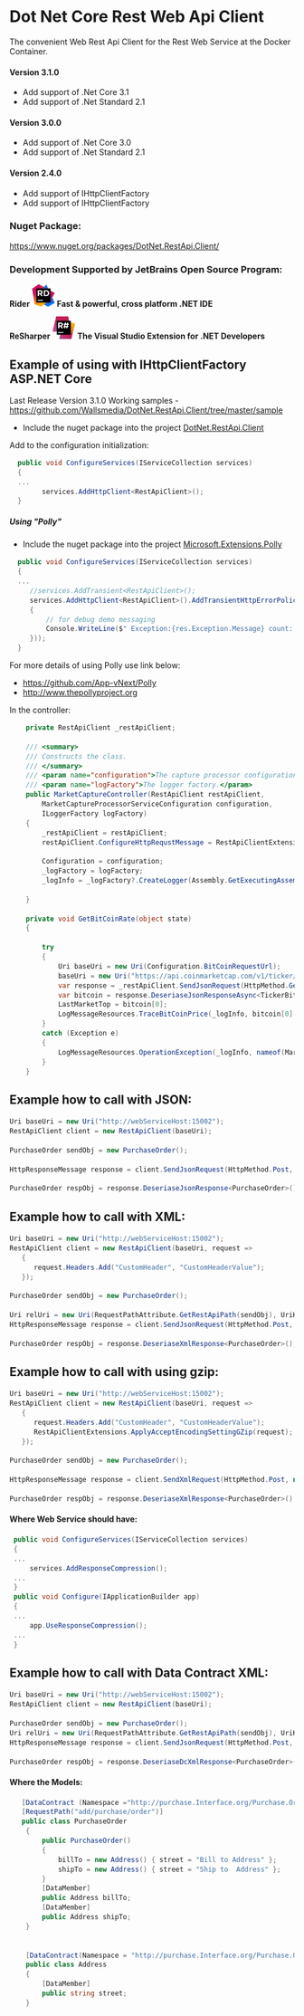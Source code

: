 # Dot Net Core Rest Web Api Client
The convenient Web Rest Api Client for the Rest Web Service at the Docker Container. 

#### Version 3.1.0
- Add support of .Net Core 3.1
- Add support of .Net Standard 2.1

#### Version 3.0.0
- Add support of .Net Core 3.0
- Add support of .Net Standard 2.1

#### Version 2.4.0
- Add support of IHttpClientFactory 
- Add support of IHttpClientFactory 

### Nuget Package: 
https://www.nuget.org/packages/DotNet.RestApi.Client/

### Development Supported by JetBrains Open Source Program:


**Rider** <a href="https://www.jetbrains.com/?from=XmlResult"> <img src="https://github.com/Wallsmedia/XmlResult/blob/master/Logo/rider/logo.png?raw=true" Width="40p" /></a> **Fast & powerful,
cross platform .NET IDE**

**ReSharper** <a href="https://www.jetbrains.com/?from=XmlResult"> <img src="https://github.com/Wallsmedia/XmlResult/blob/master/Logo/resharper/logo.png?raw=true" Width="40p" /></a> **The Visual Studio Extension for .NET Developers**

## Example of using with IHttpClientFactory ASP.NET Core

Last Release  Version 3.1.0 Working samples - https://github.com/Wallsmedia/DotNet.RestApi.Client/tree/master/sample

- Include the nuget package into the project [DotNet.RestApi.Client](https://www.nuget.org/packages/DotNet.RestApi.Client)

Add to the configuration initialization:

``` c#
  public void ConfigureServices(IServiceCollection services)
  {
  ...
        services.AddHttpClient<RestApiClient>();
  }
```

##### Using "Polly" 
- Include the nuget package into the project [Microsoft.Extensions.Polly](https://www.nuget.org/packages/Microsoft.Extensions.Polly)

``` c#
  public void ConfigureServices(IServiceCollection services)
  {
  ...
     //services.AddTransient<RestApiClient>();
     services.AddHttpClient<RestApiClient>().AddTransientHttpErrorPolicy(p => p.RetryAsync(3, onRetry: (res, count) =>
     {
         // for debug demo messaging
         Console.WriteLine($" Exception:{res.Exception.Message} count: {count}");
     }));
  }
 ```

For more details of using Polly use link below:
- https://github.com/App-vNext/Polly
- http://www.thepollyproject.org 


In the controller:

``` c#
    private RestApiClient _restApiClient;

    /// <summary>
    /// Constructs the class.
    /// </summary>
    /// <param name="configuration">The capture processor configuration.</param>
    /// <param name="logFactory">The logger factory.</param>
    public MarketCaptureController(RestApiClient restApiClient,
        MarketCaptureProcessorServiceConfiguration configuration,
        ILoggerFactory logFactory)
    {
        _restApiClient = restApiClient;
        restApiClient.ConfigureHttpRequstMessage = RestApiClientExtensions.ApplyAcceptEncodingSettingGZip;

        Configuration = configuration;
        _logFactory = logFactory;
        _logInfo = _logFactory?.CreateLogger(Assembly.GetExecutingAssembly().GetName().Name);

    }

    private void GetBitCoinRate(object state)
    {

        try
        {
            Uri baseUri = new Uri(Configuration.BitCoinRequestUrl);
            baseUri = new Uri("https://api.coinmarketcap.com/v1/ticker/bitcoin/?convert=EUR");
            var response = _restApiClient.SendJsonRequest(HttpMethod.Get, baseUri, null).GetAwaiter().GetResult();
            var bitcoin = response.DeseriaseJsonResponseAsync<TickerBitcoin[]>().GetAwaiter().GetResult();
            LastMarketTop = bitcoin[0];
            LogMessageResources.TraceBitCoinPrice(_logInfo, bitcoin[0].LastUpdatedUTC, bitcoin[0].price_eur, null);
        }
        catch (Exception e)
        {
            LogMessageResources.OperationException(_logInfo, nameof(MarketCaptureProcessor), e);
        }
    }

```

## Example how to call with JSON:

``` c#
Uri baseUri = new Uri("http://webServiceHost:15002");
RestApiClient client = new RestApiClient(baseUri);

PurchaseOrder sendObj = new PurchaseOrder();

HttpResponseMessage response = client.SendJsonRequest(HttpMethod.Post, new Uri("res", UriKind.Relative), sendObj).Result;

PurchaseOrder respObj = response.DeseriaseJsonResponse<PurchaseOrder>();

```

## Example how to call with XML:

``` c#
Uri baseUri = new Uri("http://webServiceHost:15002");
RestApiClient client = new RestApiClient(baseUri, request =>
   {
      request.Headers.Add("CustomHeader", "CustomHeaderValue");
   });

PurchaseOrder sendObj = new PurchaseOrder();

Uri relUri = new Uri(RequestPathAttribute.GetRestApiPath(sendObj), UriKind.Relative);
HttpResponseMessage response = client.SendJsonRequest(HttpMethod.Post, relUri, sendObj).Result;

PurchaseOrder respObj = response.DeseriaseXmlResponse<PurchaseOrder>();

```

## Example how to call with using gzip:

``` c#
Uri baseUri = new Uri("http://webServiceHost:15002");
RestApiClient client = new RestApiClient(baseUri, request =>
   {
      request.Headers.Add("CustomHeader", "CustomHeaderValue");
      RestApiClientExtensions.ApplyAcceptEncodingSettingGZip(request);
   });

PurchaseOrder sendObj = new PurchaseOrder();

HttpResponseMessage response = client.SendXmlRequest(HttpMethod.Post, new Uri("res", UriKind.Relative), sendObj).Result;

PurchaseOrder respObj = response.DeseriaseXmlResponse<PurchaseOrder>();

```
#### Where Web Service should have:

``` c#
 public void ConfigureServices(IServiceCollection services)
 {
 ...
     services.AddResponseCompression();
 ...
 }
 public void Configure(IApplicationBuilder app)
 {
 ...
     app.UseResponseCompression();
 ...
 }
```

## Example how to call with Data Contract XML:

``` c#
Uri baseUri = new Uri("http://webServiceHost:15002");
RestApiClient client = new RestApiClient(baseUri);

PurchaseOrder sendObj = new PurchaseOrder();
Uri relUri = new Uri(RequestPathAttribute.GetRestApiPath(sendObj), UriKind.Relative);
HttpResponseMessage response = client.SendJsonRequest(HttpMethod.Post, relUri, sendObj).Result;

PurchaseOrder respObj = response.DeseriaseDcXmlResponse<PurchaseOrder>();

```

#### Where the Models:

``` c#
   [DataContract (Namespace ="http://purchase.Interface.org/Purchase.Order")]
   [RequestPath("add/purchase/order")]
   public class PurchaseOrder
    {
        public PurchaseOrder()
        {
            billTo = new Address() { street = "Bill to Address" };
            shipTo = new Address() { street = "Ship to  Address" };
        }
        [DataMember]
        public Address billTo;
        [DataMember]
        public Address shipTo;
    }


    [DataContract(Namespace = "http://purchase.Interface.org/Purchase.Order.Address")]
    public class Address
    {
        [DataMember]
        public string street;
    }
 ```
